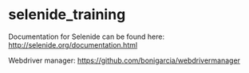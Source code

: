 # selenide_training

Documentation for Selenide can be found here:
http://selenide.org/documentation.html

Webdriver manager: 
https://github.com/bonigarcia/webdrivermanager
